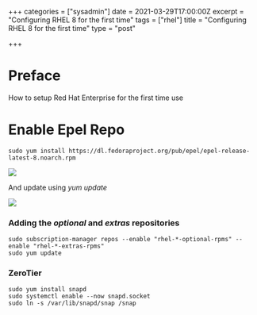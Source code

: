 +++
categories = ["sysadmin"]
date = 2021-03-29T17:00:00Z
excerpt = "Configuring RHEL 8 for the first time"
tags = ["rhel"]
title = "Configuring RHEL 8 for the first time"
type = "post"

+++
# Preface

How to setup Red Hat Enterprise for the first time use

# Enable Epel Repo

    sudo yum install https://dl.fedoraproject.org/pub/epel/epel-release-latest-8.noarch.rpm

![](https://res.cloudinary.com/bimagv/image/upload/v1617120563/2021-03/123/Screen_2021-03-30_23-05-16X_ffdw3a.png)

And update using _yum update_

![](https://res.cloudinary.com/bimagv/image/upload/v1617120579/2021-03/123/Screen_2021-03-30_23-05-43X_mrujcp.png)

### Adding the _optional_ and _extras_ repositories

    sudo subscription-manager repos --enable "rhel-*-optional-rpms" --enable "rhel-*-extras-rpms"
    sudo yum update

### ZeroTier

    sudo yum install snapd
    sudo systemctl enable --now snapd.socket
    sudo ln -s /var/lib/snapd/snap /snap